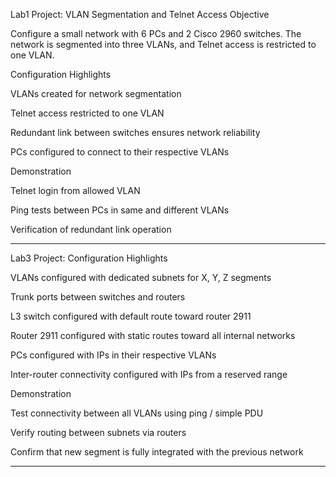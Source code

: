 Lab1 Project: VLAN Segmentation and Telnet Access
Objective

Configure a small network with 6 PCs and 2 Cisco 2960 switches. The network is segmented into three VLANs, and Telnet access is restricted to one VLAN.

Configuration Highlights

VLANs created for network segmentation

Telnet access restricted to one VLAN

Redundant link between switches ensures network reliability

PCs configured to connect to their respective VLANs

Demonstration

Telnet login from allowed VLAN

Ping tests between PCs in same and different VLANs

Verification of redundant link operation


________________________________________

Lab3 Project: 
Configuration Highlights

VLANs configured with dedicated subnets for X, Y, Z segments

Trunk ports between switches and routers

L3 switch configured with default route toward router 2911

Router 2911 configured with static routes toward all internal networks

PCs configured with IPs in their respective VLANs

Inter-router connectivity configured with IPs from a reserved range

Demonstration

Test connectivity between all VLANs using ping / simple PDU

Verify routing between subnets via routers

Confirm that new segment is fully integrated with the previous network

_______________________________________



